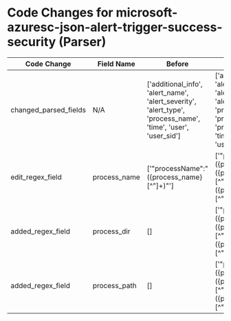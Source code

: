 # Code Changes for microsoft-azuresc-json-alert-trigger-success-security (Parser)

| Code Change | Field Name | Before | After |
|-------------|------------|--------|-------|
| changed_parsed_fields | N/A | ['additional_info', 'alert_name', 'alert_severity', 'alert_type', 'process_name', 'time', 'user', 'user_sid'] | ['additional_info', 'alert_name', 'alert_severity', 'alert_type', 'process_dir', 'process_name', 'process_path', 'time', 'user', 'user_sid'] |
| edit_regex_field | process_name | ['"processName":"({process_name}[^"]+)"'] | ['"processName":"({process_path}({process_dir}[^"]*[\\\/]+)?({process_name}[^"]+?))"'] |
| added_regex_field | process_dir | [] | ['"processName":"({process_path}({process_dir}[^"]*[\\\/]+)?({process_name}[^"]+?))"'] |
| added_regex_field | process_path | [] | ['"processName":"({process_path}({process_dir}[^"]*[\\\/]+)?({process_name}[^"]+?))"'] |